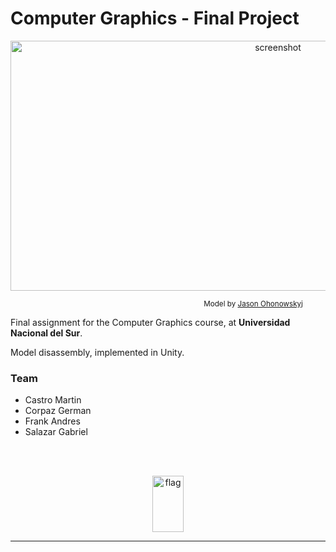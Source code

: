 #  Computer Graphics - Final Project  

<p align="center"><img src="https://i.imgur.com/dJRBUUA.jpg" alt="screenshot" width="840" height="400"></p>
<p align="right"><sup>Model by <a href="https://free3d.com/user/jasonowen">Jason Ohonowskyj</a>           </sup></p>

Final assignment for the Computer Graphics course, at **Universidad Nacional del Sur**.

Model disassembly, implemented in Unity.

### Team
* Castro Martin
* Corpaz German
* Frank Andres
* Salazar Gabriel

<br>
<br>
<p align="center"><img src="https://i.imgur.com/YWRzEZ7.png" alt="flag" width="50" height="90"></p>	
<hr>


